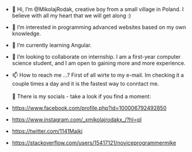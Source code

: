 - 👋 Hi, I’m @MikolajRodak, creative boy from a small village in Poland. I believe with all my heart that we will get along :)

- 👀 I’m interested in programming advanced websites based on my own knowledge.

- 🌱 I’m currently learning Angular.

- 💞️ I’m looking to collaborate on internship. I am a first-year computer science student, and I am open to gaining more and more experience.

-  📫 How to reach me ...? First of all wirte to my e-mail. Im checking it a couple times a day and it is the fastest way to conntact me.
 </br></br> 👥 There is my socials - take a look if you find a moment:
-  https://www.facebook.com/profile.php?id=100006792492850
-  https://www.instagram.com/_xmikolajrodakx_/?hl=pl
-  https://twitter.com/1141Majki
-  https://stackoverflow.com/users/15417121/noviceprogrammermike

<!---
MikolajRodak/MikolajRodak is a ✨ special ✨ repository because its `README.md` (this file) appears on your GitHub profile.
You can click the Preview link to take a look at your changes.
--->
